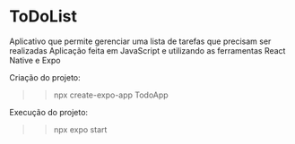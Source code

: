 # ToDoList
Aplicativo que permite gerenciar uma lista de tarefas que precisam ser realizadas
Aplicação feita em JavaScript e utilizando as ferramentas React Native e Expo

Criação do projeto:
>> npx create-expo-app TodoApp

Execução do projeto:
>> npx expo start
